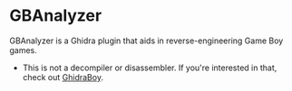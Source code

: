 # GBAnalyzer
GBAnalyzer is a Ghidra plugin that aids in reverse-engineering Game Boy games.
- This is not a decompiler or disassembler. If you're interested in that, check out [GhidraBoy](https://github.com/Gekkio/GhidraBoy).
